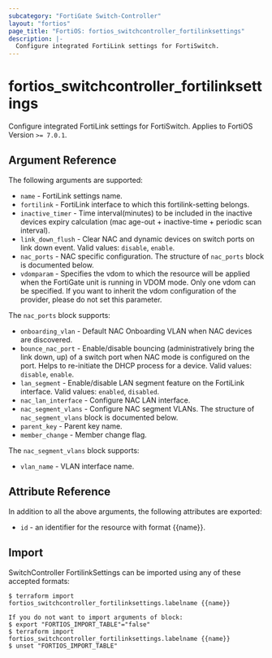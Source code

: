 ```yaml
---
subcategory: "FortiGate Switch-Controller"
layout: "fortios"
page_title: "FortiOS: fortios_switchcontroller_fortilinksettings"
description: |-
  Configure integrated FortiLink settings for FortiSwitch.
---
```


# fortios_switchcontroller_fortilinksettings
Configure integrated FortiLink settings for FortiSwitch. Applies to FortiOS Version `>= 7.0.1`.

## Argument Reference

The following arguments are supported:

* `name` - FortiLink settings name.
* `fortilink` - FortiLink interface to which this fortilink-setting belongs.
* `inactive_timer` - Time interval(minutes) to be included in the inactive devices expiry calculation (mac age-out + inactive-time + periodic scan interval).
* `link_down_flush` - Clear NAC and dynamic devices on switch ports on link down event. Valid values: `disable`, `enable`.
* `nac_ports` - NAC specific configuration. The structure of `nac_ports` block is documented below.
* `vdomparam` - Specifies the vdom to which the resource will be applied when the FortiGate unit is running in VDOM mode. Only one vdom can be specified. If you want to inherit the vdom configuration of the provider, please do not set this parameter.

The `nac_ports` block supports:

* `onboarding_vlan` - Default NAC Onboarding VLAN when NAC devices are discovered.
* `bounce_nac_port` - Enable/disable bouncing (administratively bring the link down, up) of a switch port when NAC mode is configured on the port. Helps to re-initiate the DHCP process for a device. Valid values: `disable`, `enable`.
* `lan_segment` - Enable/disable LAN segment feature on the FortiLink interface. Valid values: `enabled`, `disabled`.
* `nac_lan_interface` - Configure NAC LAN interface.
* `nac_segment_vlans` - Configure NAC segment VLANs. The structure of `nac_segment_vlans` block is documented below.
* `parent_key` - Parent key name.
* `member_change` - Member change flag.

The `nac_segment_vlans` block supports:

* `vlan_name` - VLAN interface name.


## Attribute Reference

In addition to all the above arguments, the following attributes are exported:
* `id` - an identifier for the resource with format {{name}}.

## Import

SwitchController FortilinkSettings can be imported using any of these accepted formats:
```
$ terraform import fortios_switchcontroller_fortilinksettings.labelname {{name}}

If you do not want to import arguments of block:
$ export "FORTIOS_IMPORT_TABLE"="false"
$ terraform import fortios_switchcontroller_fortilinksettings.labelname {{name}}
$ unset "FORTIOS_IMPORT_TABLE"
```
